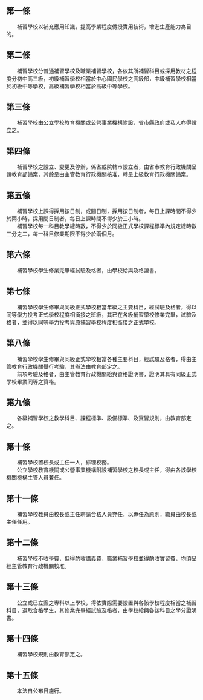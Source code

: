 第一條 
-------
　　補習學校以補充應用知識，提高學業程度傳授實用技術，增進生產能力為目的。  


第二條 
-------
　　補習學校分普通補習學校及職業補習學校，各依其所補習科目或採用教材之程度分初中高三級，初級補習學校相當於中心國民學校之高級部，中級補習學校相當於初級中等學校，高級補習學校相當於高級中等學校。  


第三條 
-------
　　補習學校由公立學校教育機關或公營事業機構附設，省市縣政府或私人亦得設立之。  


第四條 
-------
　　補習學校之設立、變更及停辦，係省或院轄市設立者，由省市教育行政機關呈請教育部備案，其餘呈由主管教育行政機關核准，轉呈上級教育行政機關備案。  


第五條 
-------
　　補習學校上課得採用按日制，或間日制，採用按日制者，每日上課時間不得少於兩小時，採用間日制者，每日上課時間不得少於三小時。  
　　補習學校每一科目教學總時數，不得少於同級正式學校課程標準內規定總時數三分之二，每一科目修業期限不得少於兩個月。  


第六條 
-------
　　補習學校學生修業完畢經試驗及格者，由學校給與及格證書。  


第七條 
-------
　　補習學校學生修畢與同級正式學校相當年級之主要科目，經試驗及格者，得以同等學力投考正式學校程度相銜接之班級，其已在各級補習學校修業完畢，試驗及格者，並得以同等學力投考與原補習學校程度相銜接之正式學校。  


第八條 
-------
　　補習學校學生修畢與同級正式學校相當各種主要科目，經試驗及格者，得由主管教育行政機關舉行考驗，其辦法由教育部定之。  
　　前項考驗及格者，由主管教育行政機關給與資格證明書，證明其具有同級正式學校畢業同等之資格。  


第九條 
-------
　　各級補習學校之教學科目、課程標準、設備標準、及實習規則，由教育部定之。  


第十條 
-------
　　補習學校置校長或主任一人，綜理校務。  
　　公立學校教育機關或公營事業機構附設補習學校之校長或主任，得由各該學校機關機構主管人員兼任。  


第十一條 
---------
　　補習學校教員由校長或主任聘請合格人員充任，以專任為原則，職員由校長或主任任用。  


第十二條 
---------
　　補習學校不收學費，但得酌收講義費，職業補習學校並得酌收實習費，均須呈經主管教育行政機關核准。  


第十三條 
---------
　　公立或已立案之專科以上學校，得依實際需要設置與各該學校程度相當之補習科目，選取合格學生，其修業完畢經試驗及格者，由學校給與各該科目之學分證明書。  


第十四條 
---------
　　補習學校規則由教育部定之。  


第十五條 
---------
　　本法自公布日施行。